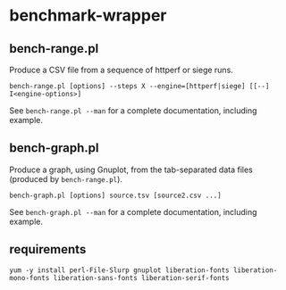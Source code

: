 benchmark-wrapper
=================

## bench-range.pl

Produce a CSV file from a sequence of httperf or siege runs.

`bench-range.pl [options] --steps X --engine=[httperf|siege] [[--] I<engine-options>]`

See `bench-range.pl --man` for a complete documentation, including example.

## bench-graph.pl

Produce a graph, using Gnuplot, from the tab-separated data files (produced by `bench-range.pl`).

`bench-graph.pl [options] source.tsv [source2.csv ...]`

See `bench-graph.pl --man` for a complete documentation, including example.

## requirements

    yum -y install perl-File-Slurp gnuplot liberation-fonts liberation-mono-fonts liberation-sans-fonts liberation-serif-fonts

